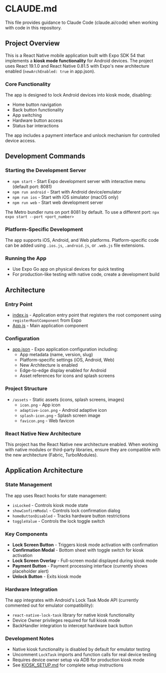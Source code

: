# CLAUDE.md

This file provides guidance to Claude Code (claude.ai/code) when working with code in this repository.

## Project Overview

This is a React Native mobile application built with Expo SDK 54 that implements a **kiosk mode functionality** for Android devices. The project uses React 19.1.0 and React Native 0.81.5 with Expo's new architecture enabled (`newArchEnabled: true` in app.json).

### Core Functionality
The app is designed to lock Android devices into kiosk mode, disabling:
- Home button navigation
- Back button functionality  
- App switching
- Hardware button access
- Status bar interactions

The app includes a payment interface and unlock mechanism for controlled device access.

## Development Commands

### Starting the Development Server
- `npm start` - Start Expo development server with interactive menu (default port: 8081)
- `npm run android` - Start with Android device/emulator
- `npm run ios` - Start with iOS simulator (macOS only)
- `npm run web` - Start web development server

The Metro bundler runs on port 8081 by default. To use a different port: `npx expo start --port <port_number>`

### Platform-Specific Development
The app supports iOS, Android, and Web platforms. Platform-specific code can be added using `.ios.js`, `.android.js`, or `.web.js` file extensions.

### Running the App
- Use Expo Go app on physical devices for quick testing
- For production-like testing with native code, create a development build

## Architecture

### Entry Point
- [index.js](index.js) - Application entry point that registers the root component using `registerRootComponent` from Expo
- [App.js](App.js) - Main application component

### Configuration
- [app.json](app.json) - Expo application configuration including:
  - App metadata (name, version, slug)
  - Platform-specific settings (iOS, Android, Web)
  - New Architecture is enabled
  - Edge-to-edge display enabled for Android
  - Asset references for icons and splash screens

### Project Structure
- `/assets` - Static assets (icons, splash screens, images)
  - `icon.png` - App icon
  - `adaptive-icon.png` - Android adaptive icon
  - `splash-icon.png` - Splash screen image
  - `favicon.png` - Web favicon

### React Native New Architecture
This project has the React Native new architecture enabled. When working with native modules or third-party libraries, ensure they are compatible with the new architecture (Fabric, TurboModules).

## Application Architecture

### State Management
The app uses React hooks for state management:
- `isLocked` - Controls kiosk mode state
- `showConfirmModal` - Controls lock confirmation dialog
- `homeButtonDisabled` - Tracks hardware button restrictions
- `toggleValue` - Controls the lock toggle switch

### Key Components
- **Lock Screen Button** - Triggers kiosk mode activation with confirmation
- **Confirmation Modal** - Bottom sheet with toggle switch for kiosk activation
- **Lock Screen Overlay** - Full-screen modal displayed during kiosk mode
- **Payment Button** - Payment processing interface (currently shows placeholder alert)
- **Unlock Button** - Exits kiosk mode

### Hardware Integration
The app integrates with Android's Lock Task Mode API (currently commented out for emulator compatibility):
- `react-native-lock-task` library for native kiosk functionality
- Device Owner privileges required for full kiosk mode
- BackHandler integration to intercept hardware back button

### Development Notes
- Native kiosk functionality is disabled by default for emulator testing
- Uncomment `LockTask` imports and function calls for real device testing
- Requires device owner setup via ADB for production kiosk mode
- See [KIOSK_SETUP.md](KIOSK_SETUP.md) for complete setup instructions
